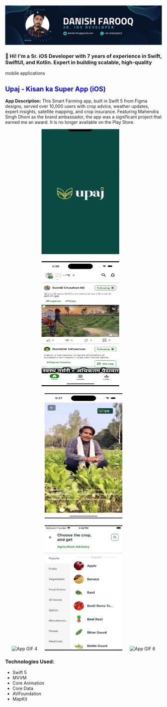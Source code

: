 ![Neutral Creative Professional LinkedIn Article Cover Image-2](https://github.com/Danish1111/MyPortfolio/blob/main/assets/banner.png)

 ### 👋 Hi! I'm a Sr. iOS Developer with 7 years of experience in Swift, SwiftUI, and Kotlin. Expert in building scalable, high-quality
mobile applications


## <span style="color:blue">Upaj - Kisan ka Super App (iOS)</span>

**App Description:**
This Smart Farming app, built in Swift 5 from Figma designs, served over 10,000 users with crop advice, weather updates, expert insights, satellite mapping, and crop insurance. Featuring Mahendra Singh Dhoni as the brand ambassador, the app was a significant project that earned me an award. It is no longer available on the Play Store.

<div align="center">
  <img src="https://github.com/Danish1111/MyPortfolio/blob/main/assets/gif1.gif" width="250" height="400" alt="App GIF 1" style="margin-right: 20px; margin-bottom: 20px;">
  <img src="https://github.com/Danish1111/MyPortfolio/blob/main/assets/gif2.gif" width="250" height="400" alt="App GIF 2" style="margin-right: 20px; margin-bottom: 20px;">
  <img src="https://github.com/Danish1111/MyPortfolio/blob/main/assets/gif3.gif" width="250" height="400" alt="App GIF 3" style="margin-bottom: 20px;">
</div>

<div align="center">
  <img src="https://github.com/Danish1111/MyPortfolio/blob/main/assets/gif4.gif" width="250" height="400" alt="App GIF 4" style="margin-right: 20px;">
  <img src="https://github.com/Danish1111/MyPortfolio/blob/main/assets/gif5.gif" width="250" height="400" alt="App GIF 5" style="margin-right: 20px;">
  <img src="https://github.com/Danish1111/MyPortfolio/blob/main/assets/gif6.gif" width="250" height="400" alt="App GIF 6">
</div>

### Technologies Used:
- Swift 5
- MVVM
- Core Animation
- Core Data
- AVFoundation
- MapKit
  
